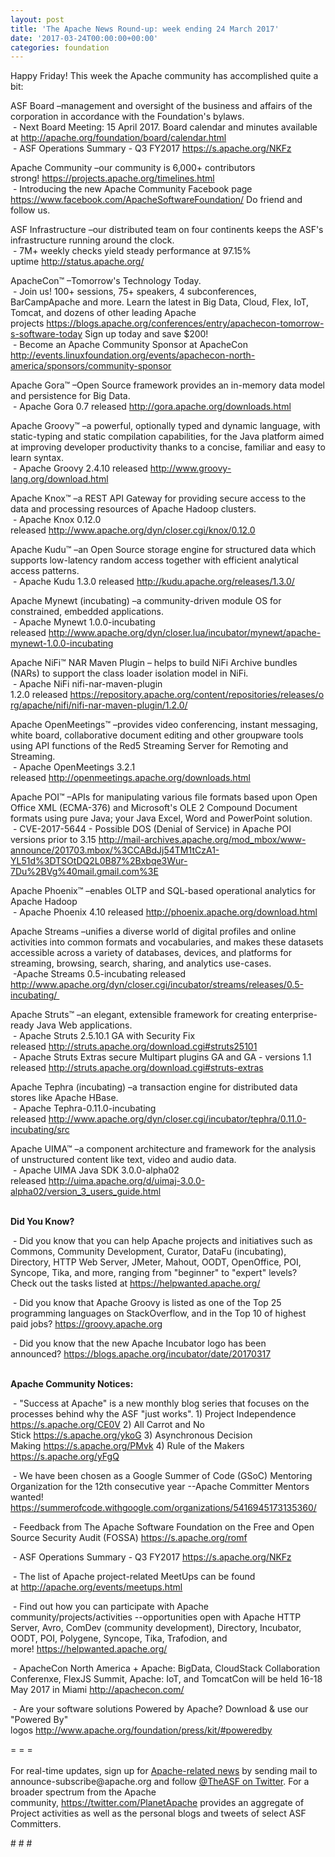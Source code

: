 ```yaml
---
layout: post
title: 'The Apache News Round-up: week ending 24 March 2017'
date: '2017-03-24T00:00:00+00:00'
categories: foundation
---
```

<p>Happy Friday! This week the Apache community has accomplished quite a bit:</p> 
  <div> 
    <p>ASF Board –management and oversight of the business and affairs of the corporation in accordance with the Foundation's bylaws.<br />&nbsp;- Next Board Meeting: 15 April 2017. Board calendar and minutes available at&nbsp;<a href="http://apache.org/foundation/board/calendar.html">http://apache.org/foundation/board/calendar.html</a><br />&nbsp;- ASF Operations Summary - Q3 FY2017 <a href="https://s.apache.org/NKFz">https://s.apache.org/NKFz</a></p> 
    <p>Apache Community&nbsp;–our community is 6,000+ contributors strong!&nbsp;<a href="https://projects.apache.org/timelines.html">https://projects.apache.org/timelines.html</a><br />&nbsp;- Introducing the new Apache Community Facebook page <a href="https://www.facebook.com/ApacheSoftwareFoundation/">https://www.facebook.com/ApacheSoftwareFoundation/</a>&nbsp;Do friend and follow us.</p> 
    <p>ASF Infrastructure –our distributed team on four continents keeps the ASF's infrastructure running around the clock.<br />&nbsp;- 7M+ weekly checks yield steady performance at 97.15% uptime&nbsp;<a href="http://status.apache.org/">http://status.apache.org/</a></p> 
  </div> 
  <div> 
    <p><a href="http://status.apache.org/"></a>ApacheCon™ –Tomorrow's Technology Today.<br />&nbsp;- Join us! 100+ sessions, 75+ speakers, 4 subconferences, BarCampApache and more. Learn the latest in Big Data, Cloud, Flex, IoT, Tomcat, and dozens of other leading Apache projects&nbsp;<a href="https://blogs.apache.org/conferences/entry/apachecon-tomorrow-s-software-today">https://blogs.apache.org/conferences/entry/apachecon-tomorrow-s-software-today</a>&nbsp;Sign up today and save $200!<br />&nbsp;-&nbsp;Become an Apache Community Sponsor at ApacheCon <a href="http://events.linuxfoundation.org/events/apachecon-north-america/sponsors/community-sponsor">http://events.linuxfoundation.org/events/apachecon-north-america/sponsors/community-sponsor</a></p> 
    <p>Apache Gora™ –Open Source framework provides an in-memory data model and persistence for Big Data.<br />&nbsp;- Apache Gora 0.7 released <a href="http://gora.apache.org/downloads.html">http://gora.apache.org/downloads.html</a></p> 
    <p>Apache Groovy™ –a powerful, optionally typed and dynamic language, with static-typing and static compilation capabilities, for the Java platform aimed at improving developer productivity thanks to a concise, familiar and easy to learn syntax.<br />&nbsp;- Apache Groovy 2.4.10 released&nbsp;<a href="http://www.groovy-lang.org/download.html">http://www.groovy-lang.org/download.html</a></p> 
    <p>Apache Knox™ –a REST API Gateway for providing secure access to the data and processing resources of Apache Hadoop clusters.<br />&nbsp;- Apache Knox 0.12.0 released&nbsp;<a href="http://www.apache.org/dyn/closer.cgi/knox/0.12.0">http://www.apache.org/dyn/closer.cgi/knox/0.12.0</a></p> 
    <p>Apache Kudu™ –an Open Source storage engine for structured data which supports low-latency random access together with efficient analytical access patterns.<br />&nbsp;- Apache Kudu 1.3.0 released&nbsp;<a href="http://kudu.apache.org/releases/1.3.0/">http://kudu.apache.org/releases/1.3.0/</a></p> 
    <p>Apache Mynewt (incubating)&nbsp;–a community-driven module OS for constrained, embedded applications.<br />&nbsp;- Apache Mynewt 1.0.0-incubating released&nbsp;<a href="http://www.apache.org/dyn/closer.lua/incubator/mynewt/apache-mynewt-1.0.0-incubating">http://www.apache.org/dyn/closer.lua/incubator/mynewt/apache-mynewt-1.0.0-incubating</a></p> 
    <p>Apache NiFi™ NAR Maven Plugin – helps to build NiFi Archive bundles (NARs) to support the class loader isolation model in NiFi.<br />&nbsp;- Apache NiFi nifi-nar-maven-plugin 1.2.0<span class="Apple-tab-span" style="white-space: pre;"> </span>released&nbsp;<a href="https://repository.apache.org/content/repositories/releases/org/apache/nifi/nifi-nar-maven-plugin/1.2.0/">https://repository.apache.org/content/repositories/releases/org/apache/nifi/nifi-nar-maven-plugin/1.2.0/</a></p> 
    <p>Apache OpenMeetings™ –provides video conferencing, instant messaging, white board, collaborative document editing and other groupware tools using API functions of the Red5 Streaming Server for Remoting and Streaming.<br />&nbsp;- Apache OpenMeetings 3.2.1 released&nbsp;<a href="http://openmeetings.apache.org/downloads.html">http://openmeetings.apache.org/downloads.html</a></p> 
    <p>Apache POI™ –APIs for manipulating various file formats based upon Open Office XML (ECMA-376) and Microsoft's OLE 2 Compound Document formats using pure Java; your Java Excel, Word and PowerPoint solution.<br />&nbsp;- CVE-2017-5644 - Possible DOS (Denial of Service) in Apache POI versions prior to 3.15&nbsp;<a href="http://mail-archives.apache.org/mod_mbox/www-announce/201703.mbox/%3CCABdJj54TM1tCzA1-YL51d%3DTSOtDQ2L0B87%2Bxbqe3Wur-7Du%2BVg%40mail.gmail.com%3E">http://mail-archives.apache.org/mod_mbox/www-announce/201703.mbox/%3CCABdJj54TM1tCzA1-YL51d%3DTSOtDQ2L0B87%2Bxbqe3Wur-7Du%2BVg%40mail.gmail.com%3E</a></p> 
    <p>Apache Phoenix™ –enables OLTP and SQL-based operational analytics for Apache Hadoop<br />&nbsp;-&nbsp;Apache Phoenix 4.10 released&nbsp;<a href="http://phoenix.apache.org/download.html">http://phoenix.apache.org/download.html<br /></a></p> 
    <p>Apache Streams –unifies a diverse world of digital profiles and online activities into common formats and vocabularies, and makes these datasets accessible across a variety of databases, devices, and platforms for streaming, browsing, search, sharing, and analytics use-cases.<br />&nbsp;-Apache Streams 0.5-incubating released <a href="http://www.apache.org/dyn/closer.cgi/incubator/streams/releases/0.5-incubating/%20">http://www.apache.org/dyn/closer.cgi/incubator/streams/releases/0.5-incubating/&nbsp;</a></p> 
    <p>Apache Struts™ –an elegant, extensible framework for creating enterprise-ready Java Web applications. <br />&nbsp;- Apache Struts 2.5.10.1 GA with Security Fix released&nbsp;<a href="http://struts.apache.org/download.cgi#struts25101">http://struts.apache.org/download.cgi#struts25101</a><br />&nbsp;- Apache Struts Extras secure Multipart plugins GA and GA - versions 1.1 released&nbsp;<a href="http://struts.apache.org/download.cgi#struts-extras">http://struts.apache.org/download.cgi#struts-extras</a><br /></p> 
    <p>Apache Tephra (incubating)&nbsp;–a transaction engine for distributed data stores like Apache HBase.<br />&nbsp;- Apache Tephra-0.11.0-incubating released&nbsp;<a href="http://www.apache.org/dyn/closer.cgi/incubator/tephra/0.11.0-incubating/src">http://www.apache.org/dyn/closer.cgi/incubator/tephra/0.11.0-incubating/src</a></p> 
    <p>Apache UIMA™ –a component architecture and framework for the analysis of unstructured content like text, video and audio data.<br />&nbsp;- Apache UIMA Java SDK 3.0.0-alpha02 released&nbsp;<a href="http://uima.apache.org/d/uimaj-3.0.0-alpha02/version_3_users_guide.html">http://uima.apache.org/d/uimaj-3.0.0-alpha02/version_3_users_guide.html</a><br /><br /></p> 
    <p><strong>Did You Know?</strong></p> 
    <p><a href="http://qpid.apache.org/download.html"></a></p> 
    <p>&nbsp;- Did you know that you can help Apache projects and initiatives such as Commons, Community Development, Curator, DataFu (incubating), Directory, HTTP Web Server, JMeter, Mahout, OODT, OpenOffice, POI, Syncope, Tika, and more, ranging from &quot;beginner&quot; to &quot;expert&quot; levels? Check out the tasks listed at&nbsp;<a href="https://helpwanted.apache.org/">https://helpwanted.apache.org/</a> </p> 
  </div> 
  <div> 
    <p>&nbsp;- Did you know that Apache Groovy is listed&nbsp;as one of the Top 25 programming languages on StackOverflow, and in the Top 10 of highest paid jobs?&nbsp;<a href="https://groovy.apache.org">https://groovy.apache.org</a></p> 
    <p>&nbsp;- Did you know that the new Apache Incubator logo has been announced?&nbsp;<a href="https://blogs.apache.org/incubator/date/20170317">https://blogs.apache.org/incubator/date/20170317</a></p> 
    <p><strong><br />Apache Community Notices:</strong></p> 
  </div> 
  <div> 
    <p>&nbsp;- &quot;Success at Apache&quot; is a new monthly blog series that focuses on the processes behind why the ASF &quot;just works&quot;. 1) Project Independence <a href="https://s.apache.org/CE0V">https://s.apache.org/CE0V</a>&nbsp;2) All Carrot and No Stick&nbsp;<a href="https://s.apache.org/ykoG">https://s.apache.org/ykoG</a>&nbsp;3)&nbsp;Asynchronous Decision Making&nbsp;<a href="https://s.apache.org/PMvk">https://s.apache.org/PMvk</a>&nbsp;4)&nbsp;Rule of the Makers <a href="https://s.apache.org/yFgQ">https://s.apache.org/yFgQ</a></p> 
    <p>&nbsp;- We have been chosen as a Google Summer of Code (GSoC) Mentoring Organization for the 12th consecutive year --Apache Committer Mentors wanted! <a href="https://summerofcode.withgoogle.com/organizations/5416945173135360/">https://summerofcode.withgoogle.com/organizations/5416945173135360/</a></p> 
    <p>&nbsp;- Feedback from The Apache Software Foundation on the Free and Open Source Security Audit (FOSSA) <a href="https://s.apache.org/romf">https://s.apache.org/romf</a></p> 
    <p>&nbsp;- ASF Operations Summary - Q3 FY2017&nbsp;<a href="https://s.apache.org/NKFz">https://s.apache.org/NKFz</a> </p> 
    <div> 
      <p>&nbsp;- The list of Apache project-related MeetUps can be found at&nbsp;<a href="http://apache.org/events/meetups.html">http://apache.org/events/meetups.html</a></p> 
      <p>&nbsp;- Find out how you can participate with Apache community/projects/activities --opportunities open with&nbsp;Apache HTTP Server,&nbsp;Avro, ComDev (community development), Directory, Incubator, OODT, POI, Polygene, Syncope, Tika, Trafodion, and more!&nbsp;<a href="https://helpwanted.apache.org/">https://helpwanted.apache.org/</a></p> 
    </div> 
    <p>&nbsp;- ApacheCon North America + Apache: BigData, CloudStack Collaboration Conferenxe, FlexJS Summit, Apache: IoT, and TomcatCon will be held 16-18 May 2017 in Miami <a href="http://apachecon.com/">http://apachecon.com/</a></p> 
    <p>&nbsp;- Are your software solutions Powered by Apache? Download &amp; use our &quot;Powered By&quot; logos&nbsp;<a href="http://www.apache.org/foundation/press/kit/#poweredby">http://www.apache.org/foundation/press/kit/#poweredby</a></p> 
    <div>= = =</div> 
    <div><br /></div> 
    <div>For real-time updates, sign up for <a href="http://apache.org/foundation/mailinglists.html#foundation-announce">Apache-related news</a> by sending mail to announce-subscribe@apache.org and follow <a href="https://twitter.com/TheASF">@TheASF on Twitter</a>. For a broader spectrum from the Apache community,&nbsp;<a href="https://twitter.com/PlanetApache">https://twitter.com/PlanetApache</a> provides an aggregate of Project activities as well as the personal blogs and tweets of select ASF Committers.</div> 
  </div> 
  <p># # #</p>
